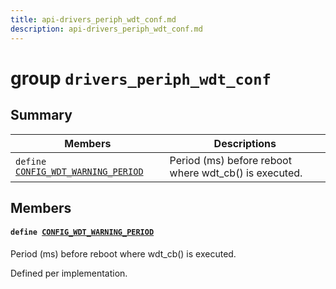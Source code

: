 ```yaml
---
title: api-drivers_periph_wdt_conf.md
description: api-drivers_periph_wdt_conf.md
---
```

# group `drivers_periph_wdt_conf` 

## Summary

 Members                        | Descriptions                                
--------------------------------|---------------------------------------------
`define `[`CONFIG_WDT_WARNING_PERIOD`](#group__drivers__periph__wdt__conf_1gae864085c89b76c9d9fc8bb23eb868b16)            | Period (ms) before reboot where wdt_cb() is executed.

## Members

#### `define `[`CONFIG_WDT_WARNING_PERIOD`](#group__drivers__periph__wdt__conf_1gae864085c89b76c9d9fc8bb23eb868b16) 

Period (ms) before reboot where wdt_cb() is executed.

Defined per implementation.

